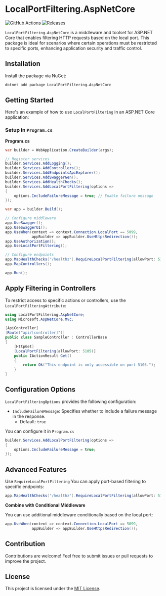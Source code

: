 # LocalPortFiltering.AspNetCore

[![GitHub Actions](https://github.com/willysoft/LocalPortFiltering.AspNetCore/workflows/Build-Debug/badge.svg)](https://github.com/willysoft/LocalPortFiltering.AspNetCore/actions)  [![Releases](https://img.shields.io/github/v/release/willysoft/LocalPortFiltering.AspNetCore.svg)](https://github.com/willysoft/LocalPortFiltering.AspNetCore/releases)

`LocalPortFiltering.AspNetCore` is a middleware and toolset for ASP.NET Core that enables filtering HTTP requests based on the local port. This package is ideal for scenarios where certain operations must be restricted to specific ports, enhancing application security and traffic control.

## Installation

Install the package via NuGet:

```bash
dotnet add package LocalPortFiltering.AspNetCore
```

## Getting Started

Here's an example of how to use `LocalPortFiltering` in an ASP.NET Core application:

### Setup in `Program.cs`

**Program.cs**

```csharp
var builder = WebApplication.CreateBuilder(args);

// Register services
builder.Services.AddLogging();
builder.Services.AddControllers();
builder.Services.AddEndpointsApiExplorer();
builder.Services.AddSwaggerGen();
builder.Services.AddHealthChecks();
builder.Services.AddLocalPortFiltering(options =>
{
    options.IncludeFailureMessage = true; // Enable failure message
});

var app = builder.Build();

// Configure middleware
app.UseSwagger();
app.UseSwaggerUI();
app.UseWhen(context => context.Connection.LocalPort == 5099,
            appBuilder => appBuilder.UseHttpsRedirection());
app.UseAuthorization();
app.UseLocalPortFiltering();

// Configure endpoints
app.MapHealthChecks("/healthz").RequireLocalPortFiltering(allowPort: 5105);
app.MapControllers();

app.Run();
```

## Apply Filtering in Controllers

To restrict access to specific actions or controllers, use the `LocalPortFilteringAttribute`:

```csharp
using LocalPortFiltering.AspNetCore;
using Microsoft.AspNetCore.Mvc;

[ApiController]
[Route("api/[controller]")]
public class SampleController : ControllerBase
{
    [HttpGet]
    [LocalPortFiltering(allowPort: 5105)]
    public IActionResult Get()
    {
        return Ok("This endpoint is only accessible on port 5105.");
    }
}
```

## Configuration Options

`LocalPortFilteringOptions` provides the following configuration:

- `IncludeFailureMessage`: Specifies whether to include a failure message in the response.
  - Default: `true`

You can configure it in `Program.cs`

```csharp
builder.Services.AddLocalPortFiltering(options =>
{
    options.IncludeFailureMessage = true;
});
```

## Advanced Features

Use `RequireLocalPortFiltering`
You can apply port-based filtering to specific endpoints:

```csharp
app.MapHealthChecks("/healthz").RequireLocalPortFiltering(allowPort: 5105);
```

**Combine with Conditional Middleware**

You can use additional middleware conditionally based on the local port:

```csharp
app.UseWhen(context => context.Connection.LocalPort == 5099,
            appBuilder => appBuilder.UseHttpsRedirection());

```

## Contribution

Contributions are welcome! Feel free to submit issues or pull requests to improve the project.

## License

This project is licensed under the [MIT License](./LICENSE).